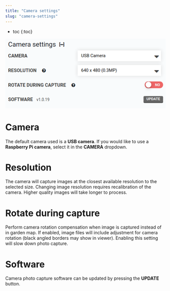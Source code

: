 ```yaml
---
title: "Camera settings"
slug: "camera-settings"
---
```


* toc
{:toc}


![camera-settings.png](_images/camera-settings.png)



# Camera

The default camera used is a **USB camera**. If you would like to use a **Raspberry Pi camera**, select it in the **CAMERA** dropdown.

# Resolution

The camera will capture images at the closest available resolution to the selected size. Changing image resolution requires recalibration of the camera. Higher quality images will take longer to process.

# Rotate during capture

Perform camera rotation compensation when image is captured instead of in garden map. If enabled, image files will include adjustment for camera rotation (black angled borders may show in viewer). Enabling this setting will slow down photo capture.

# Software

Camera photo capture software can be updated by pressing the **UPDATE** button.
